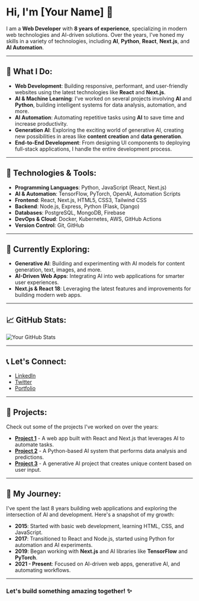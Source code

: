 # Hi, I'm [Your Name] 👋

I am a **Web Developer** with **8 years of experience**, specializing in modern web technologies and AI-driven solutions. Over the years, I've honed my skills in a variety of technologies, including **AI**, **Python**, **React**, **Next.js**, and **AI Automation**.

---

## 🚀 What I Do:
- **Web Development**: Building responsive, performant, and user-friendly websites using the latest technologies like **React** and **Next.js**.
- **AI & Machine Learning**: I’ve worked on several projects involving **AI** and **Python**, building intelligent systems for data analysis, automation, and more.
- **AI Automation**: Automating repetitive tasks using **AI** to save time and increase productivity.
- **Generation AI**: Exploring the exciting world of generative AI, creating new possibilities in areas like **content creation** and **data generation**.
- **End-to-End Development**: From designing UI components to deploying full-stack applications, I handle the entire development process.

---

## 🔧 Technologies & Tools:
- **Programming Languages**: Python, JavaScript (React, Next.js)
- **AI & Automation**: TensorFlow, PyTorch, OpenAI, Automation Scripts
- **Frontend**: React, Next.js, HTML5, CSS3, Tailwind CSS
- **Backend**: Node.js, Express, Python (Flask, Django)
- **Databases**: PostgreSQL, MongoDB, Firebase
- **DevOps & Cloud**: Docker, Kubernetes, AWS, GitHub Actions
- **Version Control**: Git, GitHub

---

## 🌱 Currently Exploring:
- **Generative AI**: Building and experimenting with AI models for content generation, text, images, and more.
- **AI-Driven Web Apps**: Integrating AI into web applications for smarter user experiences.
- **Next.js & React 18**: Leveraging the latest features and improvements for building modern web apps.

---

## 📈 GitHub Stats:
![Your GitHub Stats](https://github-readme-stats.vercel.app/api?username=[YourUsername]&show_icons=true&count_private=true&hide_title=true&hide=prs)

---

## 📞 Let's Connect:
- [LinkedIn](https://www.linkedin.com/in/[YourLinkedIn])
- [Twitter](https://twitter.com/[YourTwitterHandle])
- [Portfolio](https://yourportfolio.com)

---

## 🌟 Projects:
Check out some of the projects I've worked on over the years:

- **[Project 1](https://github.com/yourusername/project1)** - A web app built with React and Next.js that leverages AI to automate tasks.
- **[Project 2](https://github.com/yourusername/project2)** - A Python-based AI system that performs data analysis and predictions.
- **[Project 3](https://github.com/yourusername/project3)** - A generative AI project that creates unique content based on user input.

---

## 📅 My Journey:
I've spent the last 8 years building web applications and exploring the intersection of AI and development. Here's a snapshot of my growth:

- **2015**: Started with basic web development, learning HTML, CSS, and JavaScript.
- **2017**: Transitioned to React and Node.js, started using Python for automation and AI experiments.
- **2019**: Began working with **Next.js** and AI libraries like **TensorFlow** and **PyTorch**.
- **2021 - Present**: Focused on AI-driven web apps, generative AI, and automating workflows.

---

### Let's build something amazing together! ✨
